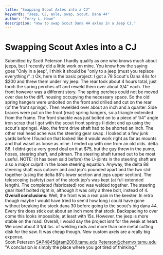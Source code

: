 ```yaml
---
title: "Swapping Scout Axles into a CJ"
keywords: "Jeep, CJ, axle, swap, Scout, Dana 44"
author: "Terry L. Howe"
description: "How to swap Scout Dana 44 axles in a Jeep CJ."
---
```


# Swapping Scout Axles into a CJ
Submitted by Scott Peterson
I hardly qualify as one who knows much about jeeps, but I recently did a
little work on mine. You know how the saying goes "Only in a jeep", I think it should be "only to
a jeep (must you replace everything)" :)
Ok, here is the basic project: I got a 78 Scout's Dana 44s for $200 and
threw them under my jeep.  The rear took about 4 hours total, just torch the
spring perches off and reweld them over about 3/4" each.  The front however
was a different story.  The spring perches could not be moved over due to
the diff. housing occupying the necessary space.  So the old spring hangers
were unbolted on the front and drilled and cut on the rear (of the front
springs).  Then rewelded over about an inch and a quarter.  Side braces were
put on the front (rear) spring hangers, so a triangle extended from the
frame.  The front shackle was just bolted on to a piece of 1/4" angle iron
scrap that I got with the scout front springs (I didnt end up using the
scout's springs).  Also, the front drive shaft had to be shorted an inch.
The other real head ache was the steering gear swap.  I looked at a few junk
yards before I found on that looked like it would work right as far as
mounts and that wasnt as loose as mine.  I ended up with one from an old
olds. delta 88.  I didnt get a very good deal on it at $75, but the guy
threw in the pump, hoses, steering shaft, and pitman.  The steering shaft
turned out to be most useful.  NOTE: (it has been said before) the U-joints
in the steering shaft are also a major culprit in the loose steering equation.
Anyway, the delta 88 steering shaft was cutover and and jep's pounded apart
and the two slid together (using the delta 88's lower section and jeps upper
section).  The telescoping (safety) part of the stock jep's was kept (at
full extended length).  The completed (fabricated) rod was welded together.
The steering gear itself bolted right in, although it was only a three bolt,
instead of 4.
**Overall conclusions:**  Well, the front was a real pain in the keester.  In
retro though maybe I would have tried to see'd how long i could have gone
without breaking the stock dana 30 before going to the scout's big dana 44.
Every tire does stick out about an inch more that stock.  Backspacing to
over come this looks impossible, at least with 15s.  However, the jeep is
more stable on the road. 
Overall, I would say the project isnt for the weak at heart.  We used about
3 1/4 lbs. of welding rods and more than one metal cutting disk for the saw.
It was cheap though.  New custom axels are a really big expense.  
Scott Peterson
SAP4845@tam2000.tamu.edu
Peterson@chemvx.tamu.edu
"A conclusion is simply the place where you got tired of thinking."
